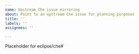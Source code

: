 ```yaml
---
name: Upstream Che issue mirroring
about: Point to an upstream Che issue for planning purposes
title: ''
labels: ''
assignees: ''

---
```


Placeholder for eclipse/che#
